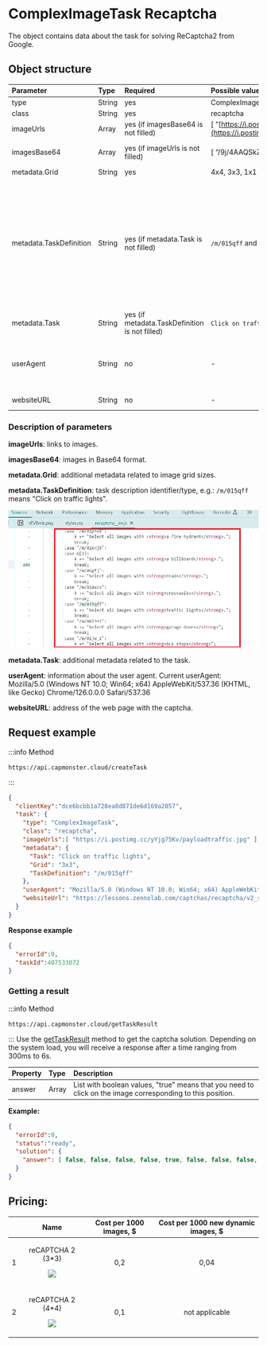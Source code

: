 ﻿---
sidebar_position: 7
sidebar_label: ComplexImageTask Recaptcha
---

# ComplexImageTask Recaptcha
The object contains data about the task for solving ReCaptcha2 from Google.

## **Object structure**

|**Parameter**|**Type**|**Required**|**Possible values**|**Description**|
| :- | :- | :- | :- | :- |
|type|String|yes|ComplexImageTask|Specifies the task object type.|
|class|String|yes|recaptcha|Specifies the task object class.|
|imageUrls|Array|yes (if imagesBase64 is not filled)|[ “[https://i.postimg.cc/yYjg75Kv/img1.jpg](https://i.postimg.cc/yYjg75Kv/payloadtraffic.jpg)”]|Single image 4x4, [3x3](https://i.postimg.cc/yYjg75Kv/payloadtraffic.jpg) or a new 1x1 captcha part (in an array).|
|imagesBase64|Array|yes (if imageUrls is not filled)|[ “/9j/4AAQSkZJRgABAQEAAAAAAAD…”]|Single image 4x4, [3x3](https://i.postimg.cc/yYjg75Kv/payloadtraffic.jpg) or a new 1x1 captcha part in base64 format (in an array).|
|metadata.Grid|String|yes|4x4, 3x3, 1x1|Image grid size.|
|metadata.TaskDefinition|String|yes (if metadata.Task is not filled)|`/m/015qff` and others|<p>Technical value that defines the task type</p><p>**How to get TaskDefinition**</p><p>The data can be found in responses to `/recaptcha/{recaptchaApi}/reload` or `/recaptcha/{recaptchaApi}/userverify` requests, where recaptchaApi is "enterprise" or "api2" depending on the Recaptcha type. The response contains json, in which one can take a list of TaskDefinitions for loaded captchas.</p>|
|metadata.Task|String|yes (if metadata.TaskDefinition is not filled)|`Click on traffic lights` and others|Task text (<u>in English</u>).|
|userAgent|String|no|-|The browser User-Agent to use when loading images if links were passed in imageUrls. It is required to use a modern browser signature, otherwise Google will return an error asking for a browser update.|
|websiteURL|String|no|-|URL of the page where the captcha is solved.|

### **Description of parameters**

**imageUrls**: links to images.

**imagesBase64**: images in Base64 format.

**metadata.Grid**: additional metadata related to image grid sizes.

**metadata.TaskDefinition**: task description identifier/type, e.g.: `/m/015qff` means "Click on traffic lights".

![](taskdefinition.png)

**metadata.Task**: additional metadata related to the task.

**userAgent**: information about the user agent. Current userAgent: Mozilla/5.0 (Windows NT 10.0; Win64; x64) AppleWebKit/537.36 (KHTML, like Gecko) Chrome/126.0.0.0 Safari/537.36

**websiteURL**: address of the web page with the captcha.

## **Request example**

:::info Method
```http
https://api.capmonster.cloud/createTask
```
:::
```json
{
  "clientKey":"dce6bcbb1a728ea8d871de6d169a2057",
  "task": {
    "type": "ComplexImageTask",
    "class": "recaptcha",
    "imageUrls":[ "https://i.postimg.cc/yYjg75Kv/payloadtraffic.jpg" ],
    "metadata": {
      "Task": "Click on traffic lights",
      "Grid": "3x3",
      "TaskDefinition": "/m/015qff"
    },
    "userAgent": "Mozilla/5.0 (Windows NT 10.0; Win64; x64) AppleWebKit/537.36 (KHTML, like Gecko) Chrome/126.0.0.0 Safari/537.36",
    "websiteUrl": "https://lessons.zennolab.com/captchas/recaptcha/v2_simple.php?level=middle"
  }
}
```



**Response example**
```json
{
  "errorId":0,
  "taskId":407533072
}
```
### **Getting a result**
:::info Method
```http
https://api.capmonster.cloud/getTaskResult
```
:::
Use the [getTaskResult](../api/methods/get-task-result.md) method to get the captcha solution. Depending on the system load, you will receive a response after a time ranging from 300ms to 6s.

|**Property**|**Type**|**Description**|
| :- | :- | :- |
|answer|Array|List with boolean values, "true" means that you need to click on the image corresponding to this position.|

**Example:**
```json
{
  "errorId":0,
  "status":"ready",
  "solution": {
    "answer": [ false, false, false, false, true, false, false, false, false ]
  }
}
```

## **Pricing**: 

||**Name**|**Cost per 1000 images, $**|**Cost per 1000 new dynamic images, $**|
| :-: | :-: | :-: | :-: |
|1|<p>reCAPTCHA 2 (3\*3)</p><p>![](Aspose.Words.3eba36bc-cab6-486e-9e8f-1e38b225e806.001.png)</p><p></p>|0,2|0,04 |
|2|<p>reCAPTCHA 2 (4\*4)</p><p>![](Aspose.Words.3eba36bc-cab6-486e-9e8f-1e38b225e806.002.png)</p>|0,1|not applicable|


